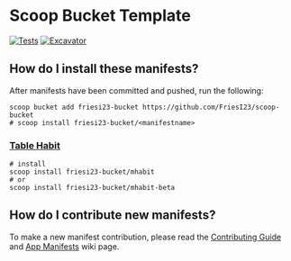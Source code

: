 # Scoop Bucket Template

[![Tests](https://github.com/FriesI23/scoop-bucket/actions/workflows/ci.yml/badge.svg)](https://github.com/FriesI23/scoop-bucket/actions/workflows/ci.yml)
[![Excavator](https://github.com/FriesI23/scoop-bucket/actions/workflows/excavator.yml/badge.svg)](https://github.com/FriesI23/scoop-bucket/actions/workflows/excavator.yml)

<!-- Template bucket for [Scoop](https://scoop.sh), the Windows command-line installer. -->

<!-- ## How do I use this template?

> **indev**

1. ✅ Generate your own copy of this repository with the "Use this template"
   button.
2. ✅ Allow all GitHub Actions:
    - Navigate to `Settings` - `Actions` - `General` - `Actions permissions`.
    - Select `Allow all actions and reusable workflows`.
    - Then `Save`.
3. ✅ Allow writing to the repository from within GitHub Actions:
    - Navigate to `Settings` - `Actions` - `General` - `Workflow permissions`.
    - Select `Read and write permissions`.
    - Then `Save`.
4. ✅ Document the bucket in `README.md`.
5. ✅ Replace the placeholder repository string in `bin/auto-pr.ps1`.
6. ✅ Create new manifests by copying `bucket/app-name.json.template` to
   `bucket/<app-name>.json`.
7. ✅ Commit and push changes.
8. If you'd like your bucket to be indexed on `https://scoop.sh`, add the
   topic `scoop-bucket` to your repository. -->

## How do I install these manifests?

After manifests have been committed and pushed, run the following:

```pwsh
scoop bucket add friesi23-bucket https://github.com/FriesI23/scoop-bucket
# scoop install friesi23-bucket/<manifestname>
```

### [Table Habit](https://github.com/FriesI23/mhabit)

```pwsh
# install
scoop install friesi23-bucket/mhabit
# or
scoop install friesi23-bucket/mhabit-beta
```

## How do I contribute new manifests?

To make a new manifest contribution, please read the [Contributing
Guide](https://github.com/ScoopInstaller/.github/blob/main/.github/CONTRIBUTING.md)
and [App Manifests](https://github.com/ScoopInstaller/Scoop/wiki/App-Manifests)
wiki page.
